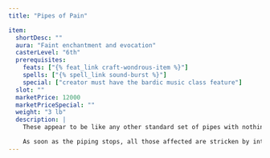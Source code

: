 ```yaml
---
title: "Pipes of Pain"

item:
  shortDesc: ""
  aura: "Faint enchantment and evocation"
  casterLevel: "6th"
  prerequisites:
    feats: ["{% feat_link craft-wondrous-item %}"]
    spells: ["{% spell_link sound-burst %}"]
    special: ["creator must have the bardic music class feature"]
  slot: ""
  marketPrice: 12000
  marketPriceSpecial: ""
  weight: "3 lb"
  description: |
    These appear to be like any other standard set of pipes with nothing to reveal their true nature. When played by someone who succeeds on a DC 15 _perform (wind instruments)_ check, the pipes create a wondrous melody. All within 30 feet must make a DC 14 Will save or be fascinated by the sound. (This is a mind-affecting sonic compulsion.)

    As soon as the piping stops, all those affected are stricken by intense pain at even the slightest noise. Unless a character is in a totally silent area, she takes 1d4 points of damage per round for 2d4 rounds. During this time, damage from sonic attacks is doubled. Thereafter, the least noise causes an affected character to become shaken (except when she is in a totally silent area). This hypersensitivity is a curse and therefore hard to remove (see the {% spell_link bestow-curse %} spell).
---
```

